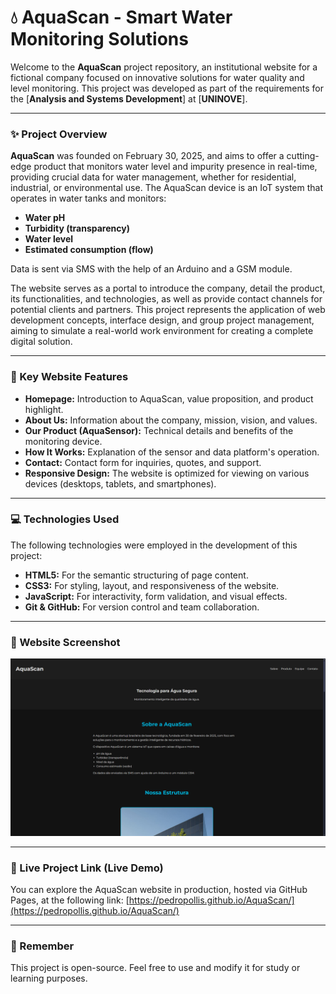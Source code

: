# 💧 AquaScan - Smart Water Monitoring Solutions

Welcome to the **AquaScan** project repository, an institutional website for a fictional company focused on innovative solutions for water quality and level monitoring. This project was developed as part of the requirements for the [**Analysis and Systems Development**] at [**UNINOVE**].

---

### ✨ Project Overview

**AquaScan** was founded on February 30, 2025, and aims to offer a cutting-edge product that monitors water level and impurity presence in real-time, providing crucial data for water management, whether for residential, industrial, or environmental use. The AquaScan device is an IoT system that operates in water tanks and monitors:

* **Water pH**
* **Turbidity (transparency)**
* **Water level**
* **Estimated consumption (flow)**

Data is sent via SMS with the help of an Arduino and a GSM module.

The website serves as a portal to introduce the company, detail the product, its functionalities, and technologies, as well as provide contact channels for potential clients and partners. This project represents the application of web development concepts, interface design, and group project management, aiming to simulate a real-world work environment for creating a complete digital solution.

---

### 🚀 Key Website Features

* **Homepage:** Introduction to AquaScan, value proposition, and product highlight.
* **About Us:** Information about the company, mission, vision, and values.
* **Our Product (AquaSensor):** Technical details and benefits of the monitoring device.
* **How It Works:** Explanation of the sensor and data platform's operation.
* **Contact:** Contact form for inquiries, quotes, and support.
* **Responsive Design:** The website is optimized for viewing on various devices (desktops, tablets, and smartphones).

---

### 💻 Technologies Used

The following technologies were employed in the development of this project:

* **HTML5:** For the semantic structuring of page content.
* **CSS3:** For styling, layout, and responsiveness of the website.
* **JavaScript:** For interactivity, form validation, and visual effects.
* **Git & GitHub:** For version control and team collaboration.

---

### 📸 Website Screenshot

![AquaScan Website Screenshot](image.png)

---

### 🔗 Live Project Link (Live Demo)

You can explore the AquaScan website in production, hosted via GitHub Pages, at the following link:
[https://pedropollis.github.io/AquaScan/](https://pedropollis.github.io/AquaScan/)

---

### 📝 Remember 

This project is open-source. Feel free to use and modify it for study or learning purposes.
